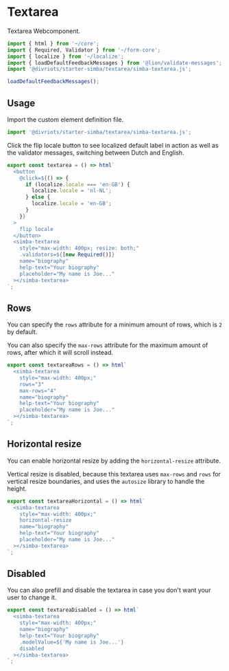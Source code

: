 # Textarea

Textarea Webcomponent.

```js script
import { html } from '~/core';
import { Required, Validator } from '~/form-core';
import { localize } from '~/localize';
import { loadDefaultFeedbackMessages } from '@lion/validate-messages';
import '@divriots/starter-simba/textarea/simba-textarea.js';

loadDefaultFeedbackMessages();
```

## Usage

Import the custom element definition file.

```js
import '@divriots/starter-simba/textarea/simba-textarea.js';
```

Click the flip locale button to see localized default label in action as well as the validator messages, switching between Dutch and English.

```js preview-story
export const textarea = () => html`
  <button
    @click=${() => {
      if (localize.locale === 'en-GB') {
        localize.locale = 'nl-NL';
      } else {
        localize.locale = 'en-GB';
      }
    }}
  >
    flip locale
  </button>
  <simba-textarea
    style="max-width: 400px; resize: both;"
    .validators=${[new Required()]}
    name="biography"
    help-text="Your biography"
    placeholder="My name is Joe..."
  ></simba-textarea>
`;
```

## Rows

You can specify the `rows` attribute for a minimum amount of rows, which is `2` by default.

You can also specify the `max-rows` attribute for the maximum amount of rows, after which it will scroll instead.

```js preview-story
export const textareaRows = () => html`
  <simba-textarea
    style="max-width: 400px;"
    rows="3"
    max-rows="4"
    name="biography"
    help-text="Your biography"
    placeholder="My name is Joe..."
  ></simba-textarea>
`;
```

## Horizontal resize

You can enable horizontal resize by adding the `horizontal-resize` attribute.

Vertical resize is disabled, because this textarea uses `max-rows` and `rows` for vertical resize boundaries,
and uses the `autosize` library to handle the height.

```js preview-story
export const textareaHorizontal = () => html`
  <simba-textarea
    style="max-width: 400px;"
    horizontal-resize
    name="biography"
    help-text="Your biography"
    placeholder="My name is Joe..."
  ></simba-textarea>
`;
```

## Disabled

You can also prefill and disable the textarea in case you don't want your user to change it.

```js preview-story
export const textareaDisabled = () => html`
  <simba-textarea
    style="max-width: 400px;"
    name="biography"
    help-text="Your biography"
    .modelValue=${'My name is Joe...'}
    disabled
  ></simba-textarea>
`;
```
